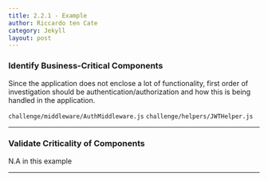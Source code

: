 ```yaml
---
title: 2.2.1 - Example
author: Riccardo ten Cate
category: Jekyll
layout: post
---
```


### **Identify Business-Critical Components**

Since the application does not enclose a lot of functionality, first order of investigation should be authentication/authorization and how this is being handled in the application.

`challenge/middleware/AuthMiddleware.js`
`challenge/helpers/JWTHelper.js`

---

### **Validate Criticality of Components**

N.A in this example

---